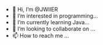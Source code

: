 - 👋 Hi, I’m @JWIIER
- 👀 I’m interested in programming...
- 🌱 I’m currently learning Java...
- 💞️ I’m looking to collaborate on ...
- 📫 How to reach me ...

<!---
JWIIER/JWIIER is a ✨ special ✨ repository because its `README.md` (this file) appears on your GitHub profile.
You can click the Preview link to take a look at your changes.
--->
